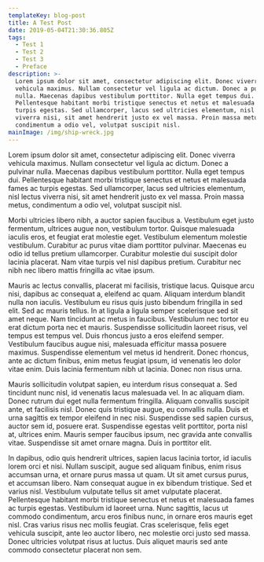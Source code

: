 ```yaml
---
templateKey: blog-post
title: A Test Post
date: 2019-05-04T21:30:36.805Z
tags:
  - Test 1
  - Test 2
  - Test 3
  - Preface
description: >-
  Lorem ipsum dolor sit amet, consectetur adipiscing elit. Donec viverra
  vehicula maximus. Nullam consectetur vel ligula ac dictum. Donec a pulvinar
  nulla. Maecenas dapibus vestibulum porttitor. Nulla eget tempus dui.
  Pellentesque habitant morbi tristique senectus et netus et malesuada fames ac
  turpis egestas. Sed ullamcorper, lacus sed ultricies elementum, nisl lectus
  viverra nisi, sit amet hendrerit justo ex vel massa. Proin massa metus,
  condimentum a odio vel, volutpat suscipit nisl.
mainImage: /img/ship-wreck.jpg
---
```

Lorem ipsum dolor sit amet, consectetur adipiscing elit. Donec viverra vehicula maximus. Nullam consectetur vel ligula ac dictum. Donec a pulvinar nulla. Maecenas dapibus vestibulum porttitor. Nulla eget tempus dui. Pellentesque habitant morbi tristique senectus et netus et malesuada fames ac turpis egestas. Sed ullamcorper, lacus sed ultricies elementum, nisl lectus viverra nisi, sit amet hendrerit justo ex vel massa. Proin massa metus, condimentum a odio vel, volutpat suscipit nisl.

Morbi ultricies libero nibh, a auctor sapien faucibus a. Vestibulum eget justo fermentum, ultrices augue non, vestibulum tortor. Quisque malesuada iaculis eros, et feugiat erat molestie eget. Vestibulum elementum molestie vestibulum. Curabitur ac purus vitae diam porttitor pulvinar. Maecenas eu odio id tellus pretium ullamcorper. Curabitur molestie dui suscipit dolor lacinia placerat. Nam vitae turpis vel nisl dapibus pretium. Curabitur nec nibh nec libero mattis fringilla ac vitae ipsum.

Mauris ac lectus convallis, placerat mi facilisis, tristique lacus. Quisque arcu nisi, dapibus ac consequat a, eleifend ac quam. Aliquam interdum blandit nulla non iaculis. Vestibulum eu risus quis justo bibendum fringilla in sed elit. Sed ac mauris tellus. In at ligula a ligula semper scelerisque sed sit amet neque. Nam tincidunt ac metus in faucibus. Vestibulum nec tortor eu erat dictum porta nec et mauris. Suspendisse sollicitudin laoreet risus, vel tempus est tempus vel. Duis rhoncus justo a eros eleifend semper. Vestibulum faucibus augue nisi, malesuada efficitur massa posuere maximus. Suspendisse elementum vel metus id hendrerit. Donec rhoncus, ante ac dictum finibus, enim metus feugiat ipsum, id venenatis leo dolor vitae enim. Duis lacinia fermentum nibh ut lacinia. Donec non risus urna.

Mauris sollicitudin volutpat sapien, eu interdum risus consequat a. Sed tincidunt nunc nisl, id venenatis lacus malesuada vel. In ac aliquam diam. Donec rutrum dui eget nulla fermentum fringilla. Aliquam convallis suscipit ante, et facilisis nisl. Donec quis tristique augue, eu convallis nulla. Duis et urna sagittis ex tempor eleifend in nec nisi. Suspendisse sed sapien cursus, auctor sem id, posuere erat. Suspendisse egestas velit porttitor, porta nisl at, ultrices enim. Mauris semper faucibus ipsum, nec gravida ante convallis vitae. Suspendisse sit amet ornare magna. Duis in porttitor elit.

In dapibus, odio quis hendrerit ultrices, sapien lacus lacinia tortor, id iaculis lorem orci et nisi. Nullam suscipit, augue sed aliquam finibus, enim risus accumsan urna, et ornare purus massa ut quam. Ut sit amet cursus purus, et accumsan libero. Nam consequat augue in ex bibendum tristique. Sed et varius nisl. Vestibulum vulputate tellus sit amet vulputate placerat. Pellentesque habitant morbi tristique senectus et netus et malesuada fames ac turpis egestas. Vestibulum id laoreet urna. Nunc sagittis, lacus ut commodo condimentum, arcu eros finibus nunc, in ornare eros mauris eget nisl. Cras varius risus nec mollis feugiat. Cras scelerisque, felis eget vehicula suscipit, ante leo auctor libero, nec molestie orci justo sed massa. Donec ultricies volutpat risus at luctus. Duis aliquet mauris sed ante commodo consectetur placerat non sem.

